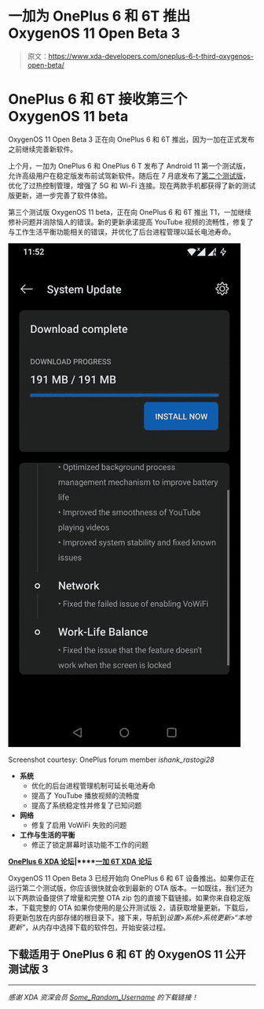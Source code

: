 # 一加为 OnePlus 6 和 6T 推出 OxygenOS 11 Open Beta 3

> 原文：<https://www.xda-developers.com/oneplus-6-t-third-oxygenos-open-beta/>

# OnePlus 6 和 6T 接收第三个 OxygenOS 11 beta

OxygenOS 11 Open Beta 3 正在向 OnePlus 6 和 6T 推出，因为一加在正式发布之前继续完善新软件。

上个月，一加为 OnePlus 6 和 OnePlus 6 T 发布了 Android 11 第一个测试版，允许高级用户在稳定版发布前试驾新软件。随后在 7 月底发布了[第二个测试版](https://www.xda-developers.com/oxygenos-open-beta-2-android-11-oneplus-6-6t/)，优化了过热控制管理，增强了 5G 和 Wi-Fi 连接。现在两款手机都获得了新的测试版更新，进一步完善了软件体验。

第三个测试版 OxygenOS 11 beta，正在向 OnePlus 6 和 6T 推出 T1，一加继续修补问题并消除恼人的错误。新的更新承诺提高 YouTube 视频的流畅性，修复了与工作生活平衡功能相关的错误，并优化了后台进程管理以延长电池寿命。

 <picture>![OxygenOS 11 Open Beta 3 being downloaded on a OnePlus 6](img/01b06f97e8792c850652a51e9038010b.png)</picture> 

Screenshot courtesy: OnePlus forum member *ishank_rastogi28*

*   **系统**
    *   优化的后台进程管理机制可延长电池寿命
    *   提高了 YouTube 播放视频的流畅度
    *   提高了系统稳定性并修复了已知问题
*   **网络**
    *   修复了启用 VoWiFi 失败的问题
*   **工作与生活的平衡**
    *   修正了锁定屏幕时该功能不工作的问题

**[OnePlus 6 XDA 论坛](https://forum.xda-developers.com/c/oneplus-6.7609/)|****[一加 6T XDA 论坛](https://forum.xda-developers.com/c/oneplus-6t.8257/)**

OxygenOS 11 Open Beta 3 已经开始向 OnePlus 6 和 6T 设备推出。如果你正在运行第二个测试版，你应该很快就会收到最新的 OTA 版本。一如既往，我们还为以下两款设备提供了增量和完整 OTA zip 包的直接下载链接。如果你来自稳定版本，下载完整的 OTA 如果你使用的是公开测试版 2，请获取增量更新。下载后，将更新包放在内部存储的根目录下。接下来，导航到*设置>系统>系统更新>“本地更新”*，从内存中选择下载的软件包，开始安装过程。

## 下载适用于 OnePlus 6 和 6T 的 OxygenOS 11 公开测试版 3

* * *

*感谢 XDA 资深会员 [Some_Random_Username](https://forum.xda-developers.com/m/some_random_username.8234677/) 的下载链接！*